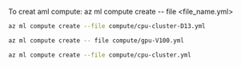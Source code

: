 To creat aml compute:
az ml compute create -- file <file_name.yml>
```bash
az ml compute create --file compute/cpu-cluster-D13.yml

az ml compute create -- file compute/gpu-V100.yml

az ml compute create --file compute/cpu-cluster.yml
```
